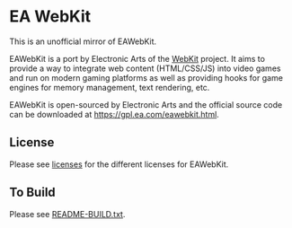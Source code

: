# EA WebKit 

This is an unofficial mirror of EAWebKit.

EAWebKit is a port by Electronic Arts of the [WebKit](https://webkit.org/) project. It aims to provide a way to integrate web content (HTML/CSS/JS) into video games and run on modern gaming platforms as well as providing hooks for game engines for memory management, text rendering, etc.

EAWebKit is open-sourced by Electronic Arts and the official source code can be downloaded at https://gpl.ea.com/eawebkit.html.

## License 
Please see [licenses](licenses) for the different licenses for EAWebKit.

## To Build
Please see [README-BUILD.txt](README-BUILD.txt).

